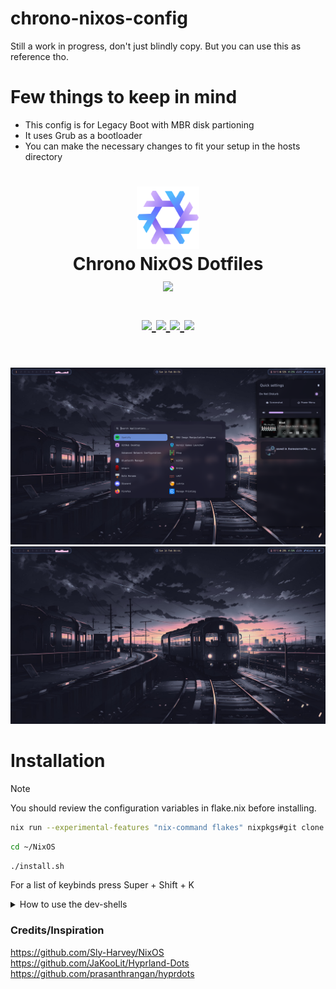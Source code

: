 # chrono-nixos-config
Still a work in progress, don't just blindly copy. But you can use this as reference tho.
# Few things to keep in mind
- This config is for Legacy Boot with MBR disk partioning
- It uses Grub as a bootloader
- You can make the necessary changes to fit your setup in the hosts directory

<h1 align="center">
   <img src="assets/nixos-logo.png" width="100px" />
   <br>
      Chrono NixOS Dotfiles
   <br>
      <img src="https://raw.githubusercontent.com/catppuccin/catppuccin/main/assets/palette/macchiato.png" width="600px" /> <br>
   <div align="center">

   <div align="center">
      <p></p>
      <div align="center">
         <a href="https://github.com/chrollorifat/chrono-nixos-config/stargazers">
            <img src="https://img.shields.io/github/stars/chrollorifat/chrono-nixos-config?color=F5BDE6&labelColor=303446&style=for-the-badge&logo=starship&logoColor=F5BDE6">
         </a>
         <a href="https://github.com/chrollorifat/chrono-nixos-config">
            <img src="https://img.shields.io/github/repo-size/chrollorifat/chrono-nixos-config?color=C6A0F6&labelColor=303446&style=for-the-badge&logo=github&logoColor=C6A0F6">
         </a>
         <a = href="https://nixos.org">
            <img src="https://img.shields.io/badge/NixOS-Unstable-blue?style=for-the-badge&logo=NixOS&logoColor=white&label=NixOS&labelColor=303446&color=91D7E3">
            <!-- <img src="https://img.shields.io/badge/NixOS-unstable-blue.svg?style=for-the-badge&labelColor=303446&logo=NixOS&logoColor=white&color=91D7E3"> -->
         </a>
         <a href="https://github.com/chrollorifat/chrono-nixos-config/blob/main/LICENSE">
            <img src="https://img.shields.io/static/v1.svg?style=for-the-badge&label=License&message=MIT&colorA=313244&colorB=F5A97F&logo=unlicense&logoColor=F5A97F&"/>
         </a>
      </div>
      <br>
   </div>
</h1>

![Screenshot](assets/preview.png)
![Screenshot](assets/preview2.png)

# Installation
> [!Note]
> <p>You should review the configuration variables in flake.nix before installing.</p>
<!-- ## Using the install script -->
```bash
nix run --experimental-features "nix-command flakes" nixpkgs#git clone https://github.com/chrollorifat/chrono-nixos-config.git ~/NixOS
```
```bash
cd ~/NixOS
```
```bash
./install.sh
```
For a list of keybinds press Super + Shift + K
<details>
<summary>How to use the dev-shells</summary>

```bash
nix flake init -t ~/NixOS#NAME
```
or  use the "new" keyword to initialise a new directory
```bash
nix flake new -t ~/NixOS#NAME PROJECT_NAME
```
where NAME is any of the templates defined in dev-shells/default.nix
</details>

<!-- ## Building manually
> [!IMPORTANT]
> <p>When building manually from the flake make sure to place your hardware-configuration.nix in hosts/Default/<br>
> then change the username variable in flake.nix with your username!! THIS IS IMPORTANT<br>
> afterwards run the command below</p>
```bash
sudo nixos-rebuild switch --flake .#Default
``` -->
### Credits/Inspiration
https://github.com/Sly-Harvey/NixOS<br>
https://github.com/JaKooLit/Hyprland-Dots<br>
https://github.com/prasanthrangan/hyprdots
